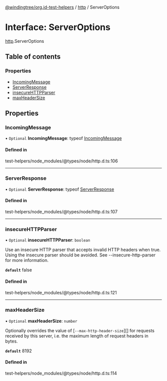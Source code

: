 [@windingtree/org.id-test-helpers](../README.md) / [http](../modules/http.md) / ServerOptions

# Interface: ServerOptions

[http](../modules/http.md).ServerOptions

## Table of contents

### Properties

- [IncomingMessage](http.serveroptions.md#incomingmessage)
- [ServerResponse](http.serveroptions.md#serverresponse)
- [insecureHTTPParser](http.serveroptions.md#insecurehttpparser)
- [maxHeaderSize](http.serveroptions.md#maxheadersize)

## Properties

### IncomingMessage

• `Optional` **IncomingMessage**: typeof [IncomingMessage](../classes/http.incomingmessage.md)

#### Defined in

test-helpers/node_modules/@types/node/http.d.ts:106

___

### ServerResponse

• `Optional` **ServerResponse**: typeof [ServerResponse](../classes/http.serverresponse.md)

#### Defined in

test-helpers/node_modules/@types/node/http.d.ts:107

___

### insecureHTTPParser

• `Optional` **insecureHTTPParser**: `boolean`

Use an insecure HTTP parser that accepts invalid HTTP headers when true.
Using the insecure parser should be avoided.
See --insecure-http-parser for more information.

**`default`** false

#### Defined in

test-helpers/node_modules/@types/node/http.d.ts:121

___

### maxHeaderSize

• `Optional` **maxHeaderSize**: `number`

Optionally overrides the value of
[`--max-http-header-size`][] for requests received by this server, i.e.
the maximum length of request headers in bytes.

**`default`** 8192

#### Defined in

test-helpers/node_modules/@types/node/http.d.ts:114

